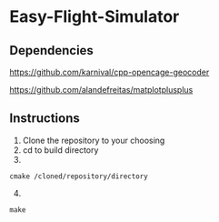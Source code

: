 # Easy-Flight-Simulator

## Dependencies
https://github.com/karnival/cpp-opencage-geocoder

https://github.com/alandefreitas/matplotplusplus

## Instructions
1. Clone the repository to your choosing
2. cd to build directory
3. 
```
cmake /cloned/repository/directory
``` 
4.
```
make
```
